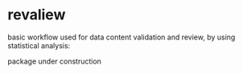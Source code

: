 # revaliew
basic workflow used for data content validation and review, by using statistical analysis: 

package under construction
